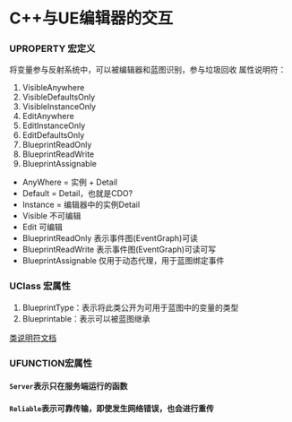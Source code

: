 # C++与UE编辑器的交互

### UPROPERTY 宏定义

将变量参与反射系统中，可以被编辑器和蓝图识别，参与垃圾回收
属性说明符：
1. VisibleAnywhere
2. VisibleDefaultsOnly
3. VisibleInstanceOnly
4. EditAnywhere
5. EditInstanceOnly
6. EditDefaultsOnly
7. BlueprintReadOnly
8. BlueprintReadWrite
9. BlueprintAssignable

- AnyWhere = 实例 + Detail
- Default = Detail，也就是CDO?
- Instance = 编辑器中的实例Detail
- Visible 不可编辑
- Edit 可编辑
- BlueprintReadOnly 表示事件图(EventGraph)可读
- BlueprintReadWrite 表示事件图(EventGraph)可读可写
- BlueprintAssignable 仅用于动态代理，用于蓝图绑定事件

### UClass 宏属性

1. BlueprintType：表示将此类公开为可用于蓝图中的变量的类型
2. Blueprintable：表示可以被蓝图继承

[类说明符文档](https://dev.epicgames.com/documentation/zh-cn/unreal-engine/class-specifiers)

### UFUNCTION宏属性



#### ``Server``表示只在服务端运行的函数

#### ``Reliable``表示可靠传输，即使发生网络错误，也会进行重传


